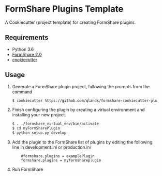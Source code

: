 # FormShare Plugins Template

A Cookiecutter (project template) for creating FormShare plugins.

Requirements
------------

* Python 3.6
* [FormShare 2.0](https://github.com/qlands/FormShare/tree/master-2.0)
* [cookiecutter](https://cookiecutter.readthedocs.io/en/latest/installation.html)

Usage
-----

1. Generate a FormShare plugin project, following the prompts from the command
    ```sh
    $ cookiecutter https://github.com/qlands/formshare-cookiecutter-plugin
    ```
2. Finish configuring the plugin by creating a virtual environment and installing your new project. 
    ```sh
    $ . ./formshare_virtual_env/bin/activate
    $ cd myFormSharePlugin
    $ python setup.py develop
    ```
3. Add the plugin to the FormShare list of plugins by editing the following line in development.ini or production.ini
    ```
        #formshare.plugins = examplePlugin
        formshare.plugins = myformshareplugin
    ```
4. Run FormShare
